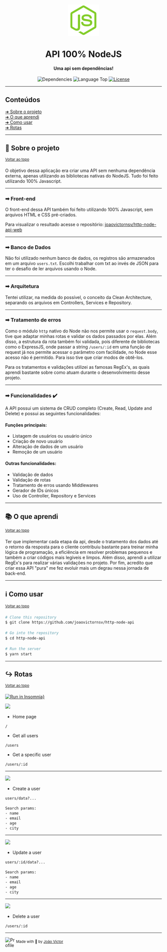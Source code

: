 <div align="center">
    <img src="https://raw.githubusercontent.com/devicons/devicon/master/icons/nodejs/nodejs-original.svg" width=100>
    <h1>
        API 100% NodeJS
    </h1>
    <h4>
        Uma api sem dependências!
    </h4>    
    <img  alt="Dependencies"  src=https://img.shields.io/badge/dependecies-0-brightgreen.svg?style=flat-square">
    <img  alt="Language Top"  src="https://img.shields.io/github/languages/top/joaovictornsv/http-node-api">
     <a  href="https://github.com/joaovictornsv/http-node-api/blob/master/LICENSE">
        <img  alt="License"  src="https://img.shields.io/github/license/joaovictornsv/http-node-api.svg">
    </a>
</div>

---

<h2 id="conteudos">Conteúdos</h2>

[➜ Sobre o projeto](#mag_right-sobre-o-projeto)<br>
[➜ O que aprendi](#books-o-que-aprendi)<br>
[➜ Como usar](#information_source-como-usar)<br>
[➜ Rotas](#arrow_right_hook-rotas)<br>

---

## :mag_right: Sobre o projeto

<sup>[Voltar ao topo](#conteudos)</sup><br>

O objetivo dessa aplicação era criar uma API sem nenhuma dependência externa, apenas utilizando as bibliotecas nativas do NodeJS. Tudo foi feito utilizando 100% Javascript.

---

### ➡ Front-end
O front-end dessa API também foi feito utilizando 100% Javascript, sem arquivos HTML e CSS pré-criados.

Para visualizar o resultado acesse o repositório: [joaovictornsv/http-node-api-web](https://github.com/joaovictornsv/http-node-api-web)

---

### ➡ Banco de Dados
Não foi utilizado nenhum banco de dados, os registros são armazenados em um arquivo `users.txt`. Escolhi trabalhar com txt ao invés de JSON para ter o desafio de ler arquivos usando o Node.

---

### ➡ Arquitetura
Tentei utilizar, na medida do possível, o conceito da Clean Architecture, separando os arquivos em Controllers, Services e Repository.

---

### ➡ Tratamento de erros
Como o módulo `http` nativo do Node não nos permite usar o `request.body`, tive que adaptar minhas rotas e validar os dados passados por elas.
Além disso, a estrutura da rota também foi validada, pois diferente de bibliotecas como o ExpressJS, onde passar a string `/users/:id` em uma função de request já nos permite acessar o parâmetro com facilidade, no Node esse acesso não é permitido. Para isso tive que criar modos de obtê-los.

Para os tratamentos e validações utilizei as famosas RegEx's, as quais aprendi bastante sobre como atuam durante o desenvolvimento desse projeto.

---

### ➡ Funcionalidades ✔️
A API possui um sistema de CRUD completo (Create, Read, Update and Delete) e possui as seguintes funcionalidades:

#### Funções principais:
- Listagem de usuários ou usuário único
- Criação de novo usuário
- Alteração de dados de um usuário
- Remoção de um usuário

#### Outras funcionalidades:
- Validação de dados
- Validação de rotas
- Tratamento de erros usando Middlewares
- Gerador de IDs únicos
- Uso de Controller, Repository e Services

---

## :books: O que aprendi

<sup>[Voltar ao topo](#conteudos)</sup><br>

Ter que implementar cada etapa da api, desde o tratamento dos dados até o retorno da resposta para o cliente contribuiu bastante para treinar minha lógica de programação, a eficiência em resolver problemas pequenos e também a criar códigos mais legíveis e limpos.
Além disso, aprendi a utilizar RegEx's para realizar várias validações no projeto. Por fim, acredito que criar essa API "pura" me fez evoluir mais um degrau nessa jornada de back-end.

---

## :information_source: Como usar

<sup>[Voltar ao topo](#conteudos)</sup><br>

```bash
# Clone this repository
$ git clone https://github.com/joaovictornsv/http-node-api

# Go into the repository
$ cd http-node-api

# Run the server
$ yarn start
```

---

## :arrow_right_hook: Rotas

<sup>[Voltar ao topo](#conteudos)</sup><br>

[![Run in Insomnia}](https://insomnia.rest/images/run.svg)](https://insomnia.rest/run/?label=http-node-api&uri=https%3A%2F%2Fraw.githubusercontent.com%2Fjoaovictornsv%2Fhttp-node-api%2Fmaster%2FInsomnia.json)


![](https://img.shields.io/badge/get-BD93F9.svg?&style=for-the-badge&logoColor=white)

- Home page

```
/
```

- Get all users

```
/users
```

- Get a specific user
```
/users/:id
```

---

![](https://img.shields.io/badge/post-49F37B.svg?&style=for-the-badge&logoColor=white)
- Create a user

```
users/data?...

Search params:
- name
- email
- age
- city
```

---

![](https://img.shields.io/badge/put-FFB86C.svg?&style=for-the-badge&logoColor=white)
- Update a user

```
users/:id/data?...

Search params:
- name
- email
- age
- city
```

---

![](https://img.shields.io/badge/delete-FF4D4B.svg?&style=for-the-badge&logoColor=white)

- Delete a user

```
/users/:id
```

---

<div>
  <img align="left" src="https://i.imgur.com/ufUYAFh.png" width=35 alt="Profile"/>
  <sub>Made with 💙 by <a href="github.com/joaovictornsv">João Victor</a></sub>
</div>